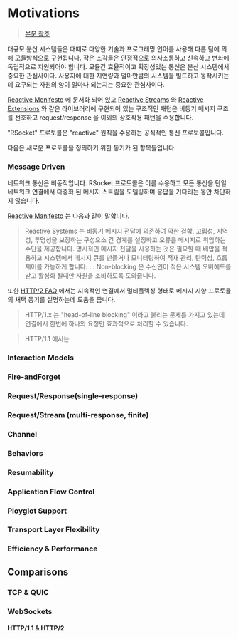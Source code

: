 # Motivations

> [본문 참조](http://rsocket.io/docs/Motivations)

대규모 분산 시스템들은 때때로 다양한 기술과 프로그래밍 언어를 사용해 다른 팀에 의해 모듈방식으로 구현됩니다.
작은 조각들은 안정적으로 의사소통하고 신속하고 변화에 독립적으로 지원되어야 합니다.
모듈간 효율적이고 확장성있는 통신은 분산 시스템에서 중요한 관심사이다. 
사용자에 대한 지연량과 얼마만큼의 시스템을 빌드하고 동작시키는데 요구되는 자원의 양이 얼마나 되는지는 중요한 관심사이다.

[Reactive Menifesto](https://www.reactivemanifesto.org/) 에 문서화 되어 있고 
[Reactive Streams](http://www.reactive-streams.org/) 와 [Reactive Extensions](http://reactivex.io/) 와 같은 라이브러리에 구현되어 있는 구조적인 패턴은 비동기 메시지 구조를 선호하고 
request/response 을 이외의 상호작용 패턴을 수용합니다.

"RSocket" 프로토콜은 "reactive" 원칙을 수용하는 공식적인 통신 프로토콜입니다.

다음은 새로운 프로토콜을 정의하기 위한 동기가 된 항목들입니다.

### Message Driven
네트워크 통신은 비동적입니다. RSocket 프로토콜은 이를 수용하고 모든 통신을 단일 네트워크 연결에서 다중화 된 메시지 스트림을 모델링하며
응답을 기다리는 동안 차단하지 않습니다.

[Reactive Manifesto](http://www.reactivemanifesto.org/) 는 다음과 같이 말합니다.
> Reactive Systems 는 비동기 메시지 전달에 의존하여 약한 결합, 고립성, 지역성, 투명성을 보장하는 구성요소 간 경계를 설정하고
> 오류를 메시지로 위임하는 수단을 제공합니다. 명시적인 메시지 전달을 사용하는 것은 필요할 때 배압을 적용하고 시스템에서 메시지 큐를 
> 만들거나 모니터링하여 적재 관리, 탄력성, 흐름 제어를 가능하게 합니다.
> ... Non-blocking 은 수신인이 적은 시스템 오버헤드를 받고 활성화 될때만 자원을 소비하도록 도와줍니다.

또한 [HTTP/2 FAQ](https://http2.github.io/faq/#why-is-http2-multiplexed) 에서는 지속적인 연결에서 멀티플렉싱 형태로 메시지 지향 프로토콜의 채택 동기를 설명하는데 도움을 줍니다.

> HTTP/1.x 는 "head-of-line blocking" 이라고 불리는 문제를 가지고 있는데 연결에서 한번에 하나의 요청만 효과적으로 처리할 수 있습니다.

> HTTP/1.1 에서는 

### Interaction Models

### Fire-andForget

### Request/Response(single-response)

### Request/Stream (multi-response, finite)
 
### Channel

### Behaviors

### Resumability

### Application Flow Control

### Ployglot Support

### Transport Layer Flexibility

### Efficiency & Performance

## Comparisons

### TCP & QUIC

### WebSockets

#### HTTP/1.1 & HTTP/2
